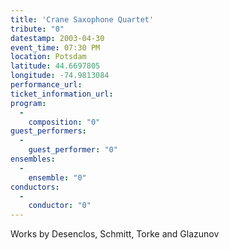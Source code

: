 ```yaml
---
title: 'Crane Saxophone Quartet'
tribute: "0"
datestamp: 2003-04-30
event_time: 07:30 PM
location: Potsdam
latitude: 44.6697805
longitude: -74.9813084
performance_url: 
ticket_information_url: 
program: 
  -
    composition: "0"
guest_performers: 
  -
    guest_performer: "0"
ensembles: 
  -
    ensemble: "0"
conductors: 
  -
    conductor: "0"
---
```

Works by Desenclos, Schmitt, Torke and Glazunov